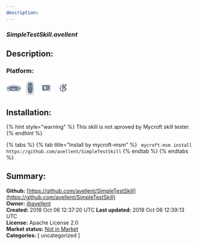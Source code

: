 ```yaml
---
description: 
---
```


### _SimpleTestSkill.avellent_  
## Description:  
  
### Platform:  
 ![Mark I](../.gitbook/assets/mark-1-icon.png)  ![Mark II](../.gitbook/assets/mark-2-icon.png)  ![Picroft](../.gitbook/assets/picroft-icon.png)  ![plasmoid](../.gitbook/assets/kde.png)   
## Installation:  
{% hint style="warning" %}
This skill is not aproved by Mycroft skill tester.
{% endhint %}
    
{% tabs %}
{% tab title="Install by mycroft-msm" %}
``` mycroft-msm install https://github.com/avellent/SimpleTestSkill```
{% endtab %}
  {% endtabs %}
    
## Summary:  
**Github:** [https://github.com/avellent/SimpleTestSkill](https://github.com/avellent/SimpleTestSkill)  
**Owner:** [@avellent](https://github.com/avellent)  
**Created:** 2018 Oct 06 12:37:20 UTC  **Last updated:** 2018 Oct 06 12:39:13 UTC  
**License:** Apache License 2.0  
**Market status:** [Not in Market](https://market.mycroft.ai/skill/)  
**Categories:** [ uncategorized ]   
